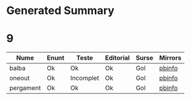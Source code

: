 # Generated Summary

# 9

| Nume | Enunt | Teste | Editorial | Surse | Mirrors |
| ---- | ----- | ----- | --------- | ----- | ------- |
| balba | Ok | Ok | Ok | Gol | [pbinfo](https://www.pbinfo.ro/probleme/4096/balba) |
| oneout | Ok | Incomplet | Ok | Gol | [pbinfo](https://www.pbinfo.ro/probleme/4094/oneout) |
| pergament | Ok | Ok | Ok | Gol | [pbinfo](https://www.pbinfo.ro/probleme/4095/pergament) |
